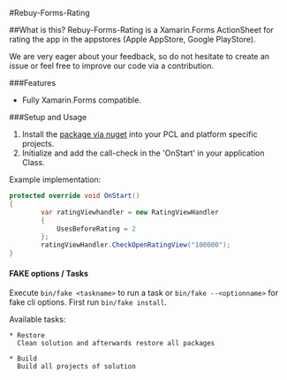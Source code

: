 #Rebuy-Forms-Rating

##What is this?
Rebuy-Forms-Rating is a Xamarin.Forms ActionSheet for rating the app in the appstores (Apple AppStore, Google PlayStore).

We are very eager about your feedback, so do not hesitate to create an issue or feel free to improve our code via a contribution.

###Features
 - Fully Xamarin.Forms compatible.

###Setup and Usage
1. Install the [package via nuget]() into your PCL and platform specific projects.
2. Initialize and add the call-check in the 'OnStart' in your application Class.

Example implementation:
```cs
protected override void OnStart()
{
        var ratingViewhandler = new RatingViewHandler
        {
        	UsesBeforeRating = 2
        };
        ratingViewHandler.CheckOpenRatingView("100000");
}
```

#### FAKE options / Tasks

Execute `bin/fake <taskname>` to run a task or `bin/fake --<optionname>` for fake cli options. First run `bin/fake install`.

Available tasks:

```
* Restore
  Clean solution and afterwards restore all packages

* Build
  Build all projects of solution

```
